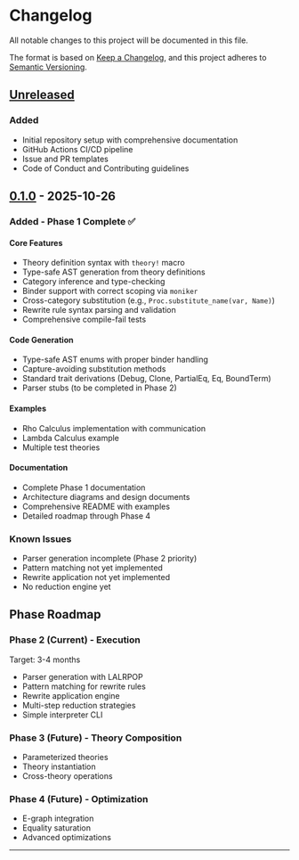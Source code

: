 # Changelog

All notable changes to this project will be documented in this file.

The format is based on [Keep a Changelog](https://keepachangelog.com/en/1.0.0/),
and this project adheres to [Semantic Versioning](https://semver.org/spec/v2.0.0.html).

## [Unreleased]

### Added
- Initial repository setup with comprehensive documentation
- GitHub Actions CI/CD pipeline
- Issue and PR templates
- Code of Conduct and Contributing guidelines

## [0.1.0] - 2025-10-26

### Added - Phase 1 Complete ✅

#### Core Features
- Theory definition syntax with `theory!` macro
- Type-safe AST generation from theory definitions
- Category inference and type-checking
- Binder support with correct scoping via `moniker`
- Cross-category substitution (e.g., `Proc.substitute_name(var, Name)`)
- Rewrite rule syntax parsing and validation
- Comprehensive compile-fail tests

#### Code Generation
- Type-safe AST enums with proper binder handling
- Capture-avoiding substitution methods
- Standard trait derivations (Debug, Clone, PartialEq, Eq, BoundTerm)
- Parser stubs (to be completed in Phase 2)

#### Examples
- Rho Calculus implementation with communication
- Lambda Calculus example
- Multiple test theories

#### Documentation
- Complete Phase 1 documentation
- Architecture diagrams and design documents
- Comprehensive README with examples
- Detailed roadmap through Phase 4

### Known Issues
- Parser generation incomplete (Phase 2 priority)
- Pattern matching not yet implemented
- Rewrite application not yet implemented
- No reduction engine yet

## Phase Roadmap

### Phase 2 (Current) - Execution
Target: 3-4 months
- Parser generation with LALRPOP
- Pattern matching for rewrite rules
- Rewrite application engine
- Multi-step reduction strategies
- Simple interpreter CLI

### Phase 3 (Future) - Theory Composition
- Parameterized theories
- Theory instantiation
- Cross-theory operations

### Phase 4 (Future) - Optimization
- E-graph integration
- Equality saturation
- Advanced optimizations

---

[Unreleased]: https://github.com/your-username/mettail-rust/compare/v0.1.0...HEAD
[0.1.0]: https://github.com/your-username/mettail-rust/releases/tag/v0.1.0

